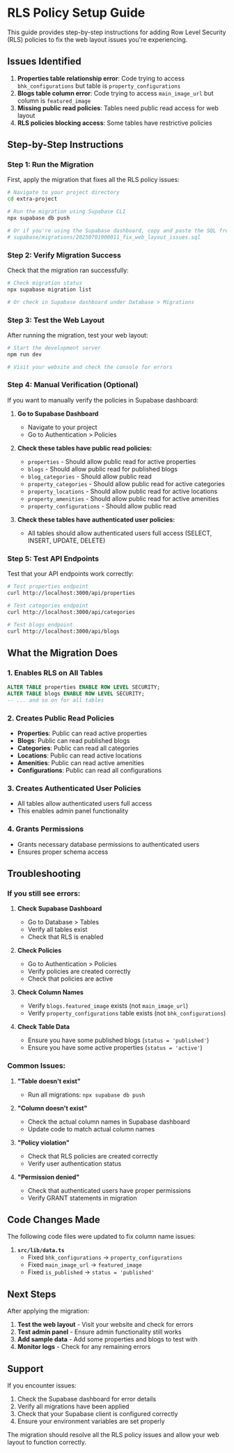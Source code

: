 # RLS Policy Setup Guide

This guide provides step-by-step instructions for adding Row Level Security (RLS) policies to fix the web layout issues you're experiencing.

## Issues Identified

1. **Properties table relationship error**: Code trying to access `bhk_configurations` but table is `property_configurations`
2. **Blogs table column error**: Code trying to access `main_image_url` but column is `featured_image`
3. **Missing public read policies**: Tables need public read access for web layout
4. **RLS policies blocking access**: Some tables have restrictive policies

## Step-by-Step Instructions

### Step 1: Run the Migration

First, apply the migration that fixes all the RLS policy issues:

```bash
# Navigate to your project directory
cd extra-project

# Run the migration using Supabase CLI
npx supabase db push

# Or if you're using the Supabase dashboard, copy and paste the SQL from:
# supabase/migrations/20250701000011_fix_web_layout_issues.sql
```

### Step 2: Verify Migration Success

Check that the migration ran successfully:

```bash
# Check migration status
npx supabase migration list

# Or check in Supabase dashboard under Database > Migrations
```

### Step 3: Test the Web Layout

After running the migration, test your web layout:

```bash
# Start the development server
npm run dev

# Visit your website and check the console for errors
```

### Step 4: Manual Verification (Optional)

If you want to manually verify the policies in Supabase dashboard:

1. **Go to Supabase Dashboard**
   - Navigate to your project
   - Go to Authentication > Policies

2. **Check these tables have public read policies:**
   - `properties` - Should allow public read for active properties
   - `blogs` - Should allow public read for published blogs
   - `blog_categories` - Should allow public read
   - `property_categories` - Should allow public read for active categories
   - `property_locations` - Should allow public read for active locations
   - `property_amenities` - Should allow public read for active amenities
   - `property_configurations` - Should allow public read

3. **Check these tables have authenticated user policies:**
   - All tables should allow authenticated users full access (SELECT, INSERT, UPDATE, DELETE)

### Step 5: Test API Endpoints

Test that your API endpoints work correctly:

```bash
# Test properties endpoint
curl http://localhost:3000/api/properties

# Test categories endpoint
curl http://localhost:3000/api/categories

# Test blogs endpoint
curl http://localhost:3000/api/blogs
```

## What the Migration Does

### 1. Enables RLS on All Tables
```sql
ALTER TABLE properties ENABLE ROW LEVEL SECURITY;
ALTER TABLE blogs ENABLE ROW LEVEL SECURITY;
-- ... and so on for all tables
```

### 2. Creates Public Read Policies
- **Properties**: Public can read active properties
- **Blogs**: Public can read published blogs
- **Categories**: Public can read all categories
- **Locations**: Public can read active locations
- **Amenities**: Public can read active amenities
- **Configurations**: Public can read all configurations

### 3. Creates Authenticated User Policies
- All tables allow authenticated users full access
- This enables admin panel functionality

### 4. Grants Permissions
- Grants necessary database permissions to authenticated users
- Ensures proper schema access

## Troubleshooting

### If you still see errors:

1. **Check Supabase Dashboard**
   - Go to Database > Tables
   - Verify all tables exist
   - Check that RLS is enabled

2. **Check Policies**
   - Go to Authentication > Policies
   - Verify policies are created correctly
   - Check that policies are active

3. **Check Column Names**
   - Verify `blogs.featured_image` exists (not `main_image_url`)
   - Verify `property_configurations` table exists (not `bhk_configurations`)

4. **Check Table Data**
   - Ensure you have some published blogs (`status = 'published'`)
   - Ensure you have some active properties (`status = 'active'`)

### Common Issues:

1. **"Table doesn't exist"**
   - Run all migrations: `npx supabase db push`

2. **"Column doesn't exist"**
   - Check the actual column names in Supabase dashboard
   - Update code to match actual column names

3. **"Policy violation"**
   - Check that RLS policies are created correctly
   - Verify user authentication status

4. **"Permission denied"**
   - Check that authenticated users have proper permissions
   - Verify GRANT statements in migration

## Code Changes Made

The following code files were updated to fix column name issues:

1. **`src/lib/data.ts`**
   - Fixed `bhk_configurations` → `property_configurations`
   - Fixed `main_image_url` → `featured_image`
   - Fixed `is_published` → `status = 'published'`

## Next Steps

After applying the migration:

1. **Test the web layout** - Visit your website and check for errors
2. **Test admin panel** - Ensure admin functionality still works
3. **Add sample data** - Add some properties and blogs to test with
4. **Monitor logs** - Check for any remaining errors

## Support

If you encounter issues:

1. Check the Supabase dashboard for error details
2. Verify all migrations have been applied
3. Check that your Supabase client is configured correctly
4. Ensure your environment variables are set properly

The migration should resolve all the RLS policy issues and allow your web layout to function correctly. 